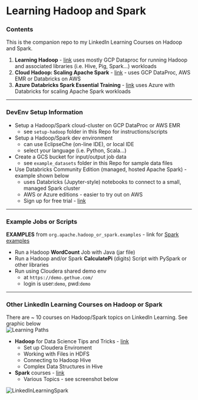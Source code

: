 # Learning Hadoop and Spark

### Contents

This is the companion repo to my LinkedIn Learning Courses on Hadoop and Spark.  
1. **Learning Hadoop** - [link](https://www.linkedin.com/learning/learning-hadoop-2) uses mostly GCP Dataproc for running Hadoop and associated libraries (i.e. Hive, Pig, Spark...) workloads
2. **Cloud Hadoop: Scaling Apache Spark** - [link](https://www.linkedin.com/learning/cloud-hadoop-scaling-apache-spark) - uses GCP DataProc, AWS EMR or Databricks on AWS
3. **Azure Databricks Spark Essential Training** - [link](https://www.linkedin.com/learning/azure-databricks-essential-training) uses Azure with Databricks for scaling Apache Spark workloads

---

### DevEnv Setup Information

- Setup a Hadoop/Spark cloud-cluster on GCP DataProc or AWS EMR
    - see `setup-hadoop` folder in this Repo for instructions/scripts
- Setup a Hadoop/Spark dev environment 
    - can use EclipseChe (on-line IDE), or local IDE
    - select your language (i.e. Python, Scala...)
- Create a GCS bucket for input/output job data
    - see `example_datasets` folder in this Repo for sample data files
- Use Databricks Community Edition (managed, hosted Apache Spark) - example shown below
    - uses Databricks (Jupyter-style) notebooks to connect to a small, managed Spark cluster
    - AWS or Azure editions - easier to try out on AWS
    - Sign up for free trial - [link](https://databricks.com/try-databricks)



---
 
### Example Jobs or Scripts

**EXAMPLES** from `org.apache.hadoop_or_spark.examples` - link for [Spark examples](https://github.com/apache/spark/tree/master/examples/src/main/scala/org/apache/spark/examples)

- Run a Hadoop **WordCount** Job with Java (jar file)
- Run a Hadoop and/or Spark **CalculatePi** (digits) Script with PySpark or other libraries
- Run using Cloudera shared demo env 
    - at `https://demo.gethue.com/` 
    - login is user:`demo`, pwd:`demo`
---

### Other LinkedIn Learning Courses on Hadoop or Spark

There are ~ 10 courses on Hadoop/Spark topics on LinkedIn Learning.  See graphic below  
![Learning Paths](https://github.com/lynnlangit/learning-hadoop-and-spark/blob/master/images/path.png)

- **Hadoop** for Data Science Tips and Tricks - [link](https://www.linkedin.com/learning/hadoop-for-data-science-tips-tricks-techniques)
    - Set up Cloudera Enviroment
    - Working with Files in HDFS
    - Connecting to Hadoop Hive
    - Complex Data Structures in Hive
- **Spark** courses - [link](https://www.linkedin.com/learning/search?entityType=COURSE&keywords=Spark&software=Apache%20Spark~Hadoop)
    - Various Topics - see screenshot below

![LinkedInLearningSpark](https://github.com/lynnlangit/learning-hadoop-and-spark/blob/master/images/spark-courses.png)

